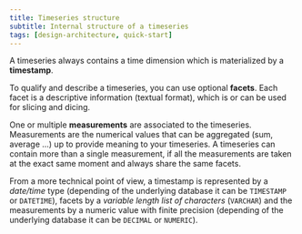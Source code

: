 ```yaml
---
title: Timeseries structure
subtitle: Internal structure of a timeseries
tags: [design-architecture, quick-start]
---
```


A timeseries always contains a time dimension which is materialized by a **timestamp**.

To qualify and describe a timeseries, you can use optional **facets**. Each facet is a descriptive information (textual format), which is or can be used for slicing and dicing.

One or multiple **measurements** are associated to the timeseries. Measurements are the numerical values that can be aggregated (sum, average ...) up to provide meaning to your timeseries. A timeseries can contain more than a single measurement, if all the measurements are taken at the exact same moment and always share the same facets. 

From a more technical point of view, a timestamp is represented by a *date/time* type (depending of the underlying database it can be `TIMESTAMP` or `DATETIME`), facets by a *variable length list of characters* (`VARCHAR`) and the measurements by a numeric value with finite precision (depending of the underlying database it can be `DECIMAL` or `NUMERIC`).
